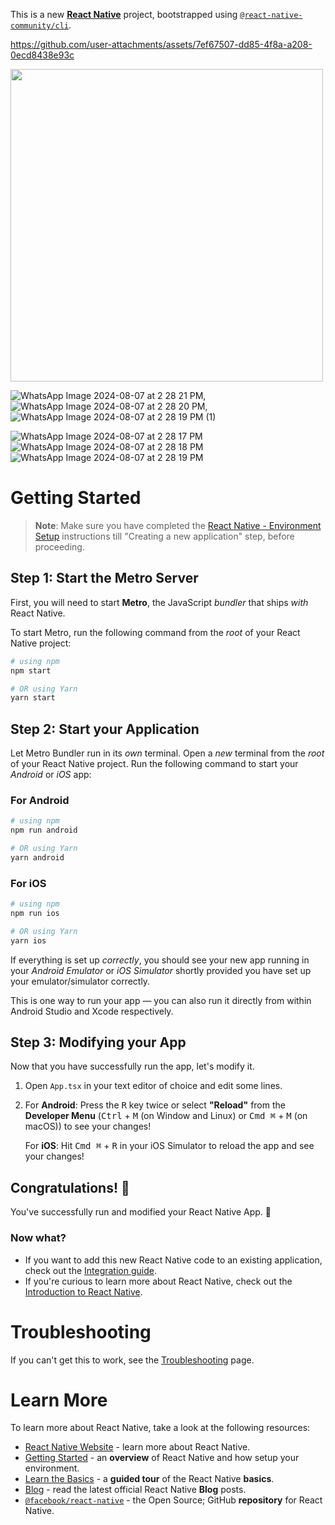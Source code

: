 This is a new [**React Native**](https://reactnative.dev) project, bootstrapped using [`@react-native-community/cli`](https://github.com/react-native-community/cli).


https://github.com/user-attachments/assets/7ef67507-dd85-4f8a-a208-0ecd8438e93c 

<a href="https://github.com/user-attachments/assets/5d24d2fb-3141-4db0-954a-80f2d1d7725b" target="blank"><img align="center" src="https://github.com/user-attachments/assets/5d24d2fb-3141-4db0-954a-80f2d1d7725b" height="500"  /></a>

![WhatsApp Image 2024-08-07 at 2 28 21 PM](),
![WhatsApp Image 2024-08-07 at 2 28 20 PM](https://github.com/user-attachments/assets/cb87d143-a407-4508-8060-8eaad7dd9e28),
![WhatsApp Image 2024-08-07 at 2 28 19 PM (1)](https://github.com/user-attachments/assets/66837615-417b-4bdb-99b3-8390e1202d9b)

![WhatsApp Image 2024-08-07 at 2 28 17 PM](https://github.com/user-attachments/assets/06bf6d4f-ccc6-44ff-b587-8e281dd9fa22)  
![WhatsApp Image 2024-08-07 at 2 28 18 PM](https://github.com/user-attachments/assets/6864fdfe-aee5-4918-aa54-6bce9d578aae )
![WhatsApp Image 2024-08-07 at 2 28 19 PM](https://github.com/user-attachments/assets/af54b2d0-32ba-41d5-879f-43226fc5b7d0)

# Getting Started

>**Note**: Make sure you have completed the [React Native - Environment Setup](https://reactnative.dev/docs/environment-setup) instructions till "Creating a new application" step, before proceeding.

## Step 1: Start the Metro Server

First, you will need to start **Metro**, the JavaScript _bundler_ that ships _with_ React Native.

To start Metro, run the following command from the _root_ of your React Native project:

```bash
# using npm
npm start

# OR using Yarn
yarn start
```

## Step 2: Start your Application

Let Metro Bundler run in its _own_ terminal. Open a _new_ terminal from the _root_ of your React Native project. Run the following command to start your _Android_ or _iOS_ app:

### For Android

```bash
# using npm
npm run android

# OR using Yarn
yarn android
```

### For iOS

```bash
# using npm
npm run ios

# OR using Yarn
yarn ios
```

If everything is set up _correctly_, you should see your new app running in your _Android Emulator_ or _iOS Simulator_ shortly provided you have set up your emulator/simulator correctly.

This is one way to run your app — you can also run it directly from within Android Studio and Xcode respectively.

## Step 3: Modifying your App

Now that you have successfully run the app, let's modify it.

1. Open `App.tsx` in your text editor of choice and edit some lines.
2. For **Android**: Press the <kbd>R</kbd> key twice or select **"Reload"** from the **Developer Menu** (<kbd>Ctrl</kbd> + <kbd>M</kbd> (on Window and Linux) or <kbd>Cmd ⌘</kbd> + <kbd>M</kbd> (on macOS)) to see your changes!

   For **iOS**: Hit <kbd>Cmd ⌘</kbd> + <kbd>R</kbd> in your iOS Simulator to reload the app and see your changes!

## Congratulations! :tada:

You've successfully run and modified your React Native App. :partying_face:

### Now what?

- If you want to add this new React Native code to an existing application, check out the [Integration guide](https://reactnative.dev/docs/integration-with-existing-apps).
- If you're curious to learn more about React Native, check out the [Introduction to React Native](https://reactnative.dev/docs/getting-started).

# Troubleshooting

If you can't get this to work, see the [Troubleshooting](https://reactnative.dev/docs/troubleshooting) page.

# Learn More

To learn more about React Native, take a look at the following resources:

- [React Native Website](https://reactnative.dev) - learn more about React Native.
- [Getting Started](https://reactnative.dev/docs/environment-setup) - an **overview** of React Native and how setup your environment.
- [Learn the Basics](https://reactnative.dev/docs/getting-started) - a **guided tour** of the React Native **basics**.
- [Blog](https://reactnative.dev/blog) - read the latest official React Native **Blog** posts.
- [`@facebook/react-native`](https://github.com/facebook/react-native) - the Open Source; GitHub **repository** for React Native.
